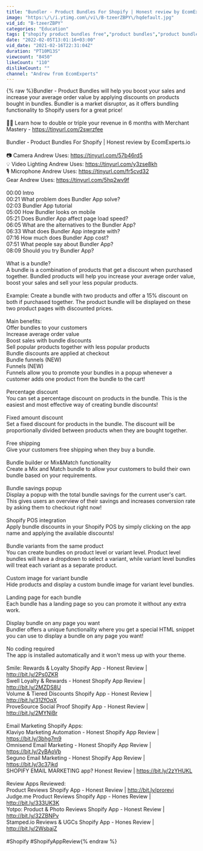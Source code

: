 ```yaml
---
title: "Bundler ‑ Product Bundles For Shopify | Honest review by EcomExperts.io"
image: "https:\/\/i.ytimg.com\/vi\/B-tzeerZBPY\/hqdefault.jpg"
vid_id: "B-tzeerZBPY"
categories: "Education"
tags: ["shopify product bundles free","product bundles","product bundles on shopify"]
date: "2022-02-05T13:01:16+03:00"
vid_date: "2021-02-16T22:31:04Z"
duration: "PT10M13S"
viewcount: "8450"
likeCount: "110"
dislikeCount: ""
channel: "Andrew from EcomExperts"
---
```

{% raw %}Bundler - Product Bundles will help you boost your sales and increase your average order value by applying discounts on products bought in bundles. Bundler is a market disruptor, as it offers bundling functionality to Shopify users for a great price!<br /><br />👊👊 Learn how to double or triple your revenue in 6 months with Merchant Mastery - <a rel="nofollow" target="blank" href="https://tinyurl.com/2swrzfee">https://tinyurl.com/2swrzfee</a><br /><br />Bundler ‑ Product Bundles For Shopify | Honest review by EcomExperts.io<br /><br />📷 Camera Andrew Uses: <a rel="nofollow" target="blank" href="https://tinyurl.com/57b46rd5">https://tinyurl.com/57b46rd5</a><br />💡 Video Lighting Andrew Uses: <a rel="nofollow" target="blank" href="https://tinyurl.com/y3zse8kh">https://tinyurl.com/y3zse8kh</a><br />🎙 Microphone Andrew Uses: <a rel="nofollow" target="blank" href="https://tinyurl.com/fr5cvd32">https://tinyurl.com/fr5cvd32</a><br />Gear Andrew Uses: <a rel="nofollow" target="blank" href="https://tinyurl.com/5hp2wv9f">https://tinyurl.com/5hp2wv9f</a><br /><br />00:00 Intro<br />00:21 What problem does Bundler App solve?<br />02:03 Bundler App tutorial<br />05:00 How Bundler looks on mobile<br />05:21 Does Bundler App affect page load speed?<br />06:05 What are the alternatives to the Bundler App?<br />06:33 What does Bundler App integrate with?<br />07:16 How much does Bundler App cost? <br />07:51 What people say about Bundler App? <br />08:09 Should you try Bundler App?<br /><br />What is a bundle?<br />A bundle is a combination of products that get a discount when purchased together. Bundled products will help you increase your average order value, boost your sales and sell your less popular products.<br /><br />Example: Create a bundle with two products and offer a 15% discount on both if purchased together. The product bundle will be displayed on these two product pages with discounted prices.<br /><br />Main benefits:<br />Offer bundles to your customers<br />Increase average order value<br />Boost sales with bundle discounts<br />Sell popular products together with less popular products<br />Bundle discounts are applied at checkout<br />Bundle funnels (NEW)<br />Funnels (NEW)<br />Funnels allow you to promote your bundles in a popup whenever a customer adds one product from the bundle to the cart!<br /><br />Percentage discount<br />You can set a percentage discount on products in the bundle. This is the easiest and most effective way of creating bundle discounts!<br /><br />Fixed amount discount<br />Set a fixed discount for products in the bundle. The discount will be proportionally divided between products when they are bought together.<br /><br />Free shipping<br />Give your customers free shipping when they buy a bundle.<br /><br />Bundle builder or Mix&amp;Match functionality<br />Create a Mix and Match bundle to allow your customers to build their own bundle based on your requirements.<br /><br />Bundle savings popup<br />Display a popup with the total bundle savings for the current user's cart. This gives users an overview of their savings and increases conversion rate by asking them to checkout right now!<br /><br />Shopify POS integration<br />Apply bundle discounts in your Shopify POS by simply clicking on the app name and applying the available discounts!<br /><br />Bundle variants from the same product<br />You can create bundles on product level or variant level. Product level bundles will have a dropdown to select a variant, while variant level bundles will treat each variant as a separate product.<br /><br />Custom image for variant bundle<br />Hide products and display a custom bundle image for variant level bundles.<br /><br />Landing page for each bundle<br />Each bundle has a landing page so you can promote it without any extra work.<br /><br />Display bundle on any page you want<br />Bundler offers a unique functionality where you get a special HTML snippet you can use to display a bundle on any page you want!<br /><br />No coding required<br />The app is installed automatically and it won't mess up with your theme.<br /><br />Smile: Rewards &amp; Loyalty Shopify App - Honest Review | <a rel="nofollow" target="blank" href="http://bit.ly/2Ps0ZKR">http://bit.ly/2Ps0ZKR</a><br />Swell Loyalty &amp; Rewards - Honest Shopify App Review | <a rel="nofollow" target="blank" href="http://bit.ly/2MZDS8U">http://bit.ly/2MZDS8U</a><br />Volume &amp; Tiered Discounts Shopify App - Honest Review | <a rel="nofollow" target="blank" href="http://bit.ly/31ZfOqX">http://bit.ly/31ZfOqX</a><br />ProveSource Social Proof Shopify App - Honest Review | <a rel="nofollow" target="blank" href="http://bit.ly/2MYNiBr">http://bit.ly/2MYNiBr</a><br /><br />Email Marketing Shopify Apps:<br />Klaviyo Marketing Automation  - Honest Shopify App Review | <a rel="nofollow" target="blank" href="https://bit.ly/3bhg7m9">https://bit.ly/3bhg7m9</a><br />Omnisend Email Marketing - Honest Shopify App Review | <a rel="nofollow" target="blank" href="https://bit.ly/2yBAoVb">https://bit.ly/2yBAoVb</a><br />Seguno Email Marketing - Honest Shopify App Review | <a rel="nofollow" target="blank" href="https://bit.ly/3c37jkd">https://bit.ly/3c37jkd</a><br />SHOPIFY EMAIL MARKETING app? Honest Review | <a rel="nofollow" target="blank" href="https://bit.ly/2zYHUKL">https://bit.ly/2zYHUKL</a><br /><br />Review Apps Reviewed:<br />Product Reviews Shopify App - Honest Review | <a rel="nofollow" target="blank" href="http://bit.ly/prorevi">http://bit.ly/prorevi</a><br />Judge.me Product Reviews Shopify App - Hones Review | <a rel="nofollow" target="blank" href="http://bit.ly/333UK3K">http://bit.ly/333UK3K</a><br />Yotpo: Product &amp; Photo Reviews Shopify App - Honest Review | <a rel="nofollow" target="blank" href="http://bit.ly/32ZBNPv">http://bit.ly/32ZBNPv</a><br />Stamped.io Reviews &amp; UGCs Shopify App - Hones Review | <a rel="nofollow" target="blank" href="http://bit.ly/2WsbajZ">http://bit.ly/2WsbajZ</a><br /><br />#Shopify #ShopifyAppReview{% endraw %}
